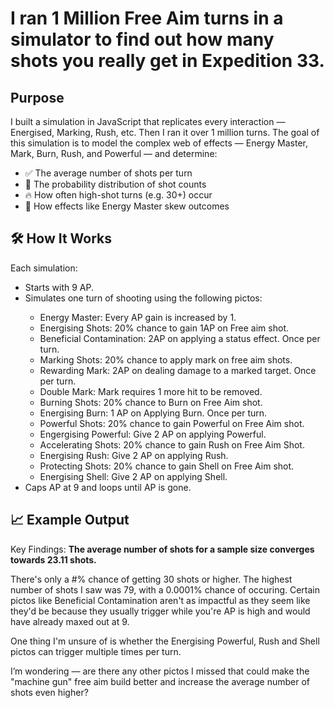 <h1>I ran 1 Million Free Aim turns in a simulator to find out how many shots you really get in Expedition 33.</h1>

<h2>Purpose</h2>
I built a simulation in JavaScript that replicates every interaction — Energised, Marking, Rush, etc. Then I ran it over 1 million turns. 
The goal of this simulation is to model the complex web of effects — Energy Master, Mark, Burn, Rush, and Powerful — and determine:

<ul>
<li>✅ The average number of shots per turn </li>
<li>🔢 The probability distribution of shot counts</li>
<li>🔥 How often high-shot turns (e.g. 30+) occur</li>
<li>🧪 How effects like Energy Master skew outcomes</li>
</ul>

<h2>🛠️ How It Works</h2>

Each simulation:
<ul>
<li>Starts with 9 AP.</li>
<li>Simulates one turn of shooting using the following pictos:</li>
  <ul>
    <li>Energy Master: Every AP gain is increased by 1.</li>
    <li>Energising Shots: 20% chance to gain 1AP on Free aim shot.</li>
    <li>Beneficial Contamination: 2AP on applying a status effect. Once per turn.</li>
    <li>Marking Shots: 20% chance to apply mark on free aim shots.</li>
    <li>Rewarding Mark: 2AP on dealing damage to a marked target. Once per turn.</li>
    <li>Double Mark: Mark requires 1 more hit to be removed.</li>
    <li>Burning Shots: 20% chance to Burn on Free Aim shot.</li>
    <li>Energising Burn: 1 AP on Applying Burn. Once per turn.</li>
    <li>Powerful Shots: 20% chance to gain Powerful on Free Aim shot.</li>
    <li>Engergising Powerful: Give 2 AP on applying Powerful.</li>
    <li>Accelerating Shots: 20% chance to gain Rush on Free Aim Shot.</li>
    <li>Energising Rush: Give 2 AP on applying Rush.</li>
    <li>Protecting Shots: 20% chance to gain Shell on Free Aim shot.</li>
    <li>Energising Shell: Give 2 AP on applying Shell.</li>
  </ul>  
<li>Caps AP at 9 and loops until AP is gone.
  
</ul>

<h2>📈 Example Output</h2>


Key Findings:
**The average number of shots for a sample size converges towards 23.11 shots.**

There's only a #% chance of getting 30 shots or higher.
The highest number of shots I saw was 79, with a 0.0001% chance of occuring.
Certain pictos like Beneficial Contamination aren't as impactful as they seem like they'd be because they usually trigger while you're AP is high and would have already maxed out at 9.






One thing I'm unsure of is whether the Energising Powerful, Rush and Shell pictos can trigger multiple times per turn.

I’m wondering — are there any other pictos I missed that could make the "machine gun" free aim build better and increase the average number of shots even higher?

